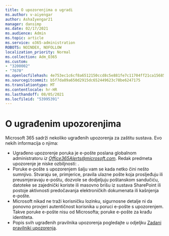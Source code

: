 ```yaml
---
title: O upozorenjima o ugradi
ms.author: v-aiyengar
author: AshaIyengar21
manager: dansimp
ms.date: 02/17/2021
ms.audience: Admin
ms.topic: article
ms.service: o365-administration
ROBOTS: NOINDEX, NOFOLLOW
localization_priority: Normal
ms.collection: Adm_O365
ms.custom:
- "3200002"
- "7670"
ms.openlocfilehash: 4e753ec1c6cf8a6512150ccd8c5e881fe7c11704ff21ca15685a505a8f106da2
ms.sourcegitcommit: b5f7da89a650d2915dc652449623c78be6247175
ms.translationtype: MT
ms.contentlocale: hr-HR
ms.lasthandoff: 08/05/2021
ms.locfileid: "53995391"
---
```

# <a name="about-built-in-alerts"></a>O ugrađenim upozorenjima

Microsoft 365 sadrži nekoliko ugrađenih upozorenja za zaštitu sustava. Evo nekih informacija o njima:

- Ugrađeno upozorenje poruka je e-pošte poslana globalnom administratoru *iz Office365Alerts@microsoft.com*. Redak predmeta upozorenje je niske ozbiljnosti: <name of alert policy> .
- Poruke e-pošte s upozorenjem šalju vam se kada netko čini nešto sumnjivo. Stvaraju se, primjerice, pravila ulazne pošte koja prosljeđuju ili preusmjeravaju e-poštu, dozvole se dodjeljuju poštanskom sandučiću, datoteke se zajednički koriste ili masovno brišu iz sustava SharePoint ili postoje aktivnosti predočavanja elektroničkih dokumenata ili kašnjenja e-pošte.
- Microsoft nikad ne traži korisničku lozinku, sigurnosne detalje ni da ponovno provjeri autentičnost korisnika u poruci e-pošte s upozorenjem. Takve poruke e-pošte nisu od Microsofta; poruke e-pošte za krađu identiteta.
- Popis svih ugrađenih pravilnika upozorenja pogledajte u odjeljku [Zadani pravilniki upozorenja](https://go.microsoft.com/fwlink/?linkid=2103170).